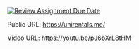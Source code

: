[![Review Assignment Due Date](https://classroom.github.com/assets/deadline-readme-button-22041afd0340ce965d47ae6ef1cefeee28c7c493a6346c4f15d667ab976d596c.svg)](https://classroom.github.com/a/DnqlZtdt)

Public URL: https://unirentals.me/

Video URL: https://youtu.be/pJ6bXrL8tHM

